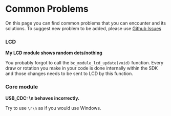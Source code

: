 # Common Problems

On this page you can find common problems that you can encounter and its solutions. To suggest new problem to be added, please use [Github Issues](https://github.com/bigclownlabs/bc-website/issues)

### LCD <a id="lcd"></a>

**My LCD module shows random dots/nothing**

You probably forgot to call the `bc_module_lcd_update(void)` function. Every draw or rotation you make in your code is done internally within the SDK and those changes needs to be sent to LCD by this function.

### Core module <a id="core-module"></a>

**USB\_CDC: \n behaves incorrectly.**

Try to use `\r\n` as if you would use Windows.

